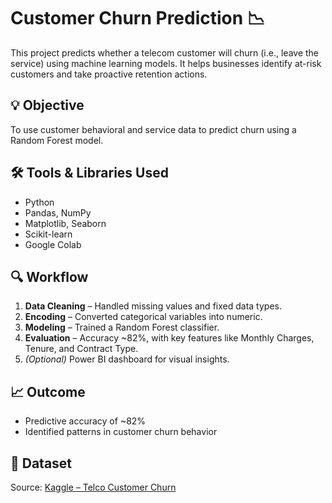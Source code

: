 # Customer Churn Prediction 📉

This project predicts whether a telecom customer will churn (i.e., leave the service) using machine learning models. It helps businesses identify at-risk customers and take proactive retention actions.

## 💡 Objective
To use customer behavioral and service data to predict churn using a Random Forest model.

## 🛠️ Tools & Libraries Used
- Python
- Pandas, NumPy
- Matplotlib, Seaborn
- Scikit-learn
- Google Colab

## 🔍 Workflow
1. **Data Cleaning** – Handled missing values and fixed data types.
2. **Encoding** – Converted categorical variables into numeric.
3. **Modeling** – Trained a Random Forest classifier.
4. **Evaluation** – Accuracy ~82%, with key features like Monthly Charges, Tenure, and Contract Type.
5. *(Optional)* Power BI dashboard for visual insights.

## 📈 Outcome
- Predictive accuracy of ~82%
- Identified patterns in customer churn behavior

## 📁 Dataset
Source: [Kaggle – Telco Customer Churn](https://www.kaggle.com/datasets/blastchar/telco-customer-churn)
